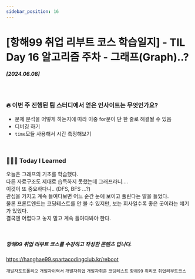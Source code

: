 ```yaml
---
sidebar_position: 16
---
```


# [항해99 취업 리부트 코스 학습일지] - TIL Day 16 알고리즘 주차 - 그래프(Graph)..?


##### [2024.06.08]


<br/>

### 🔥 이번 주 진행된 팀 스터디에서 얻은 인사이트는 무엇인가요?

- 문제 분석을 어떻게 하는지에 따라 이중 for문이 단 한 줄로 해결될 수 있음
- 디버깅 하기
- ```time```모듈 사용해서 시간 측정해보기 
  

<br/>

### 👩🏻‍💻 Today I Learned

오늘은 그래프의 기초를 학습했다. <br/>
다른 자료구조도 제대로 습득하지 못했는데 그래프라니....<br/>
이것이 또 중요하다니.. (DFS, BFS ...?)<br/>
관심을 가지고 계속 들여다보면 어느 순간 눈에 보이고 풀린다는 말을 들었다.<br/>
물론 프론트엔드는 코딩테스트를 안 볼 수 있지만, 보는 회사일수록 좋은 곳이라는 얘기가 있었다.<br/>
결국엔 어렵다고 놓지 말고 계속 들여다봐야 한다.<br/>



<br/>

##### 항해99 취업 리부트 코스를 수강하고 작성한 콘텐츠 입니다.
https://hanghae99.spartacodingclub.kr/reboot


```개발자포트폴리오``` ```개발자이력서``` ```개발자취업``` ```개발자취준``` ```코딩테스트``` ```항해99``` ```취리코``` ```취업리부트코스```




